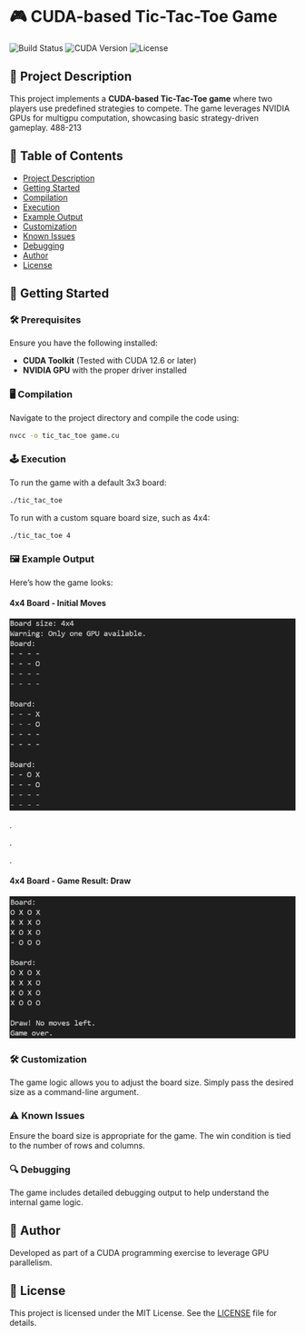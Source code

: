 
# 🎮 CUDA-based Tic-Tac-Toe Game

![Build Status](https://img.shields.io/badge/build-passing-brightgreen)
![CUDA Version](https://img.shields.io/badge/CUDA-12.6-blue)
![License](https://img.shields.io/badge/license-MIT-blue.svg)

## 📖 Project Description

This project implements a **CUDA-based Tic-Tac-Toe game** where two players use predefined strategies to compete. The game leverages NVIDIA GPUs for multigpu computation, showcasing basic strategy-driven gameplay.
488-213
## 📑 Table of Contents
- [Project Description](#-project-description)
- [Getting Started](#-getting-started)
- [Compilation](#-compilation)
- [Execution](#-execution)
- [Example Output](#-example-output)
- [Customization](#-customization)
- [Known Issues](#-known-issues)
- [Debugging](#-debugging)
- [Author](#-author)
- [License](#-license)


## 🚀 Getting Started

### 🛠 Prerequisites
Ensure you have the following installed:
- **CUDA Toolkit** (Tested with CUDA 12.6 or later)
- **NVIDIA GPU** with the proper driver installed

### 🖥 Compilation
Navigate to the project directory and compile the code using:

```bash
nvcc -o tic_tac_toe game.cu
```

### 🕹 Execution
To run the game with a default 3x3 board:

```bash
./tic_tac_toe
```

To run with a custom square board size, such as 4x4:

```bash
./tic_tac_toe 4
```

### 🖼 Example Output
Here’s how the game looks:

#### 4x4 Board - Initial Moves

![4x4 Draw Example](./output_screen/start.png)

.

.

.

#### 4x4 Board - Game Result: Draw

![4x4 Draw Example](./output_screen/result.png)



### 🛠 Customization
The game logic allows you to adjust the board size. Simply pass the desired size as a command-line argument.

### ⚠ Known Issues
Ensure the board size is appropriate for the game. The win condition is tied to the number of rows and columns.

### 🔍 Debugging
The game includes detailed debugging output to help understand the internal game logic.

## 👥 Author
Developed as part of a CUDA programming exercise to leverage GPU parallelism.

## 📜 License
This project is licensed under the MIT License. See the [LICENSE](LICENSE) file for details.

